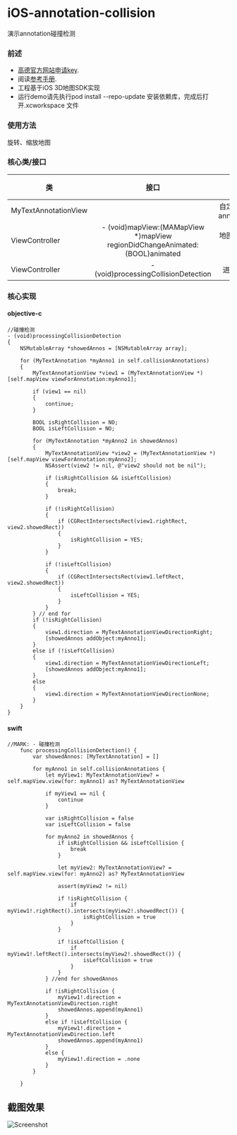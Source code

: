 # iOS-annotation-collision
演示annotation碰撞检测


### 前述

- [高德官方网站申请key](http://id.amap.com/?ref=http%3A%2F%2Fapi.amap.com%2Fkey%2F).
- 阅读[参考手册](http://api.amap.com/Public/reference/iOS%20API%20v2_3D/).
- 工程基于iOS 3D地图SDK实现
- 运行demo请先执行pod install --repo-update 安装依赖库，完成后打开.xcworkspace 文件

### 使用方法
旋转、缩放地图

### 核心类/接口
| 类    | 接口  | 说明   | 版本  |
| -----|:-----:|:-----:|:-----:|
| MyTextAnnotationView |  | 自定义显示文字annotationView | |
| ViewController | - (void)mapView:(MAMapView *)mapView regionDidChangeAnimated:(BOOL)animated | 地图可视范围变化后回调 | |
| ViewController | - (void)processingCollisionDetection | 进行碰撞检测 |  |

### 核心实现
#### objective-c
```
//碰撞检测
- (void)processingCollisionDetection
{
    NSMutableArray *showedAnnos = [NSMutableArray array];
    
    for (MyTextAnnotation *myAnno1 in self.collisionAnnotations)
    {
        MyTextAnnotationView *view1 = (MyTextAnnotationView *)[self.mapView viewForAnnotation:myAnno1];
        
        if (view1 == nil)
        {
            continue;
        }
        
        BOOL isRightCollision = NO;
        BOOL isLeftCollision = NO;
        
        for (MyTextAnnotation *myAnno2 in showedAnnos)
        {
            MyTextAnnotationView *view2 = (MyTextAnnotationView *)[self.mapView viewForAnnotation:myAnno2];
            NSAssert(view2 != nil, @"view2 should not be nil");
            
            if (isRightCollision && isLeftCollision)
            {
                break;
            }
            
            if (!isRightCollision)
            {
                if (CGRectIntersectsRect(view1.rightRect, view2.showedRect))
                {
                    isRightCollision = YES;
                }
            }
            
            if (!isLeftCollision)
            {
                if (CGRectIntersectsRect(view1.leftRect, view2.showedRect))
                {
                    isLeftCollision = YES;
                }
            }
        } // end for
        if (!isRightCollision)
        {
            view1.direction = MyTextAnnotationViewDirectionRight;
            [showedAnnos addObject:myAnno1];
        }
        else if (!isLeftCollision)
        {
            view1.direction = MyTextAnnotationViewDirectionLeft;
            [showedAnnos addObject:myAnno1];
        }
        else
        {
            view1.direction = MyTextAnnotationViewDirectionNone;
        }
    }
}
```
#### swift
```
//MARK: - 碰撞检测
    func processingCollisionDetection() {
        var showedAnnos: [MyTextAnnotation] = []
        
        for myAnno1 in self.collisionAnnotations {
            let myView1: MyTextAnnotationView? = self.mapView.view(for: myAnno1) as? MyTextAnnotationView
            
            if myView1 == nil {
                continue
            }
            
            var isRightCollision = false
            var isLeftCollision = false
            
            for myAnno2 in showedAnnos {
                if isRightCollision && isLeftCollision {
                    break
                }
                
                let myView2: MyTextAnnotationView? = self.mapView.view(for: myAnno2) as? MyTextAnnotationView
                
                assert(myView2 != nil)
                
                if !isRightCollision {
                    if myView1!.rightRect().intersects(myView2!.showedRect()) {
                        isRightCollision = true
                    }
                }
                
                if !isLeftCollision {
                    if myView1!.leftRect().intersects(myView2!.showedRect()) {
                        isLeftCollision = true
                    }
                }
            } //end for showedAnnos
            
            if !isRightCollision {
                myView1!.direction = MyTextAnnotationViewDirection.right
                showedAnnos.append(myAnno1)
            }
            else if !isLeftCollision {
                myView1!.direction = MyTextAnnotationViewDirection.left
                showedAnnos.append(myAnno1)
            }
            else {
                myView1!.direction = .none
            }
        }
        
    }

```

## 截图效果 ##

![Screenshot](./ScreenShots/collision.gif)
